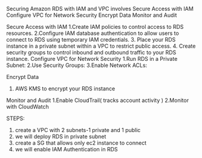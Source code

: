 Securing Amazon RDS with IAM and VPC involves
  Secure Access with IAM
  Configure VPC for Network Security
  Encrypt Data
  Monitor and Audit

Secure Access with IAM
  1.Create IAM policies to control access to RDS resources.
  2.Configure IAM database authentication to allow users to connect to RDS using temporary IAM credentials.
  3. Place your RDS instance in a private subnet within a VPC to restrict public access.
  4. Create security groups to control inbound and outbound traffic to your RDS instance.
Configure VPC for Network Security
  1.Run RDS in a Private Subnet:
  2.Use Security Groups:
  3.Enable Network ACLs:

Encrypt Data
  1. AWS KMS to encrypt your RDS instance

Monitor and Audit
  1.Enable CloudTrail( tracks account activity )
  2.Monitor with CloudWatch


  STEPS:

  1. create a VPC with 2 subnets-1 private and 1 public
  2. we will deploy RDS in private subnet
  3. create a SG that allows only ec2 instance to connect
  4. we will enable IAM Authentication in RDS
